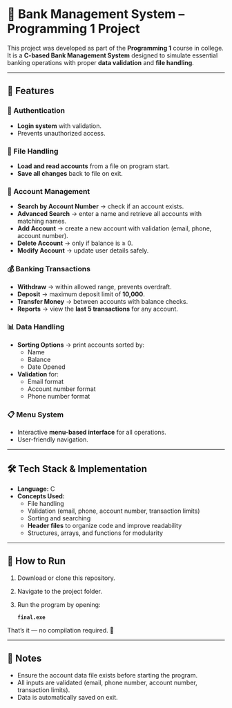 # 🏦 Bank Management System – Programming 1 Project

This project was developed as part of the **Programming 1** course in college.  
It is a **C-based Bank Management System** designed to simulate essential banking operations with proper **data validation** and **file handling**.  

---

## 📌 Features

### 🔐 Authentication
- **Login system** with validation.  
- Prevents unauthorized access.  

### 📂 File Handling
- **Load and read accounts** from a file on program start.  
- **Save all changes** back to file on exit.  

### 🔎 Account Management
- **Search by Account Number** → check if an account exists.  
- **Advanced Search** → enter a name and retrieve all accounts with matching names.  
- **Add Account** → create a new account with validation (email, phone, account number).  
- **Delete Account** → only if balance is ≥ 0.  
- **Modify Account** → update user details safely.  

### 💰 Banking Transactions
- **Withdraw** → within allowed range, prevents overdraft.  
- **Deposit** → maximum deposit limit of **10,000**.  
- **Transfer Money** → between accounts with balance checks.  
- **Reports** → view the **last 5 transactions** for any account.  

### 📊 Data Handling
- **Sorting Options** → print accounts sorted by:
  - Name  
  - Balance  
  - Date Opened  
- **Validation** for:
  - Email format  
  - Account number format  
  - Phone number format  

### 📋 Menu System
- Interactive **menu-based interface** for all operations.  
- User-friendly navigation.  

---

## 🛠️ Tech Stack & Implementation
- **Language:** C  
- **Concepts Used:**  
  - File handling  
  - Validation (email, phone, account number, transaction limits)  
  - Sorting and searching  
  - **Header files** to organize code and improve readability  
  - Structures, arrays, and functions for modularity  

---

## 🚀 How to Run
1. Download or clone this repository.  
2. Navigate to the project folder.  
3. Run the program by opening:  

   **`final.exe`**  

That’s it — no compilation required. 🎉  

---

## 📖 Notes
- Ensure the account data file exists before starting the program.  
- All inputs are validated (email, phone number, account number, transaction limits).  
- Data is automatically saved on exit.  
